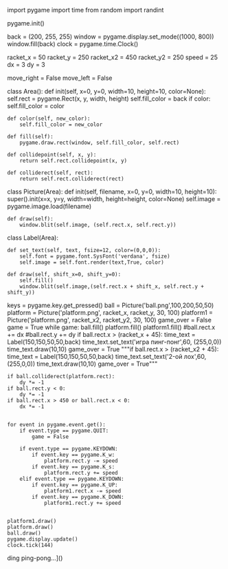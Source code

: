 import pygame
import time
from random import randint

pygame.init()

back = (200, 255, 255) 
window = pygame.display.set_mode((1000, 800)) 
window.fill(back) 
clock = pygame.time.Clock() 

racket_x = 50
racket_y = 250
racket_x2 = 450
racket_y2 = 250
speed = 25
dx = 3
dy = 3

move_right = False
move_left = False

class Area():
    def init(self, x=0, y=0, width=10, height=10, color=None):
        self.rect = pygame.Rect(x, y, width, height)
        self.fill_color = back
        if color:
            self.fill_color = color

    def color(self, new_color):
        self.fill_color = new_color

    def fill(self):
        pygame.draw.rect(window, self.fill_color, self.rect)

    def collidepoint(self, x, y):
        return self.rect.collidepoint(x, y)      

    def colliderect(self, rect):
        return self.rect.colliderect(rect)


class Picture(Area):
    def init(self, filename, x=0, y=0, width=10, height=10):
        super().init(x=x, y=y, width=width, height=height, color=None)
        self.image = pygame.image.load(filename)
      
    def draw(self):
        window.blit(self.image, (self.rect.x, self.rect.y))

class Label(Area):

    def set_text(self, text, fsize=12, color=(0,0,0)):
        self.font = pygame.font.SysFont('verdana', fsize) 
        self.image = self.font.render(text,True, color) 

    def draw(self, shift_x=0, shift_y=0):
        self.fill() 
        window.blit(self.image,(self.rect.x + shift_x, self.rect.y + shift_y)) 



keys = pygame.key.get_pressed()
ball = Picture('ball.png',100,200,50,50)
platform = Picture('platform.png', racket_x, racket_y, 30, 100)
platform1 = Picture('platform.png', racket_x2, racket_y2, 30, 100)
game_over = False
game = True
while game:
    ball.fill()
    platform.fill()
    platform1.fill()
    #ball.rect.x += dx
    #ball.rect.y += dy
    if ball.rect.x > (racket_x + 45):
        time_text = Label(150,150,50,50,back)
        time_text.set_text('игра пинг-понг',60, (255,0,0))
        time_text.draw(10,10)
        game_over = True
    """if ball.rect.x > (racket_x2 + 45):
        time_text = Label(150,150,50,50,back)
        time_text.set_text('2-ой лох',60, (255,0,0))
        time_text.draw(10,10)
        game_over = True"""


    if ball.colliderect(platform.rect):
        dy *= -1
    if ball.rect.y < 0:
        dy *= -1
    if ball.rect.x > 450 or ball.rect.x < 0:
        dx *= -1

    
    for event in pygame.event.get():
        if event.type == pygame.QUIT:
            game = False
            
        if event.type == pygame.KEYDOWN:
            if event.key == pygame.K_w:
                platform.rect.y -= speed
            if event.key == pygame.K_s:
                platform.rect.y += speed
        elif event.type == pygame.KEYDOWN:
            if event.key == pygame.K_UP:
                platform1.rect.x -= speed
            if event.key == pygame.K_DOWN:
                platform1.rect.y += speed


    platform1.draw()
    platform.draw()
    ball.draw()
    pygame.display.update()
    clock.tick(144)



    
    
    
    
    
    
    
    
    
    
    
    
ding ping-pong…]()

